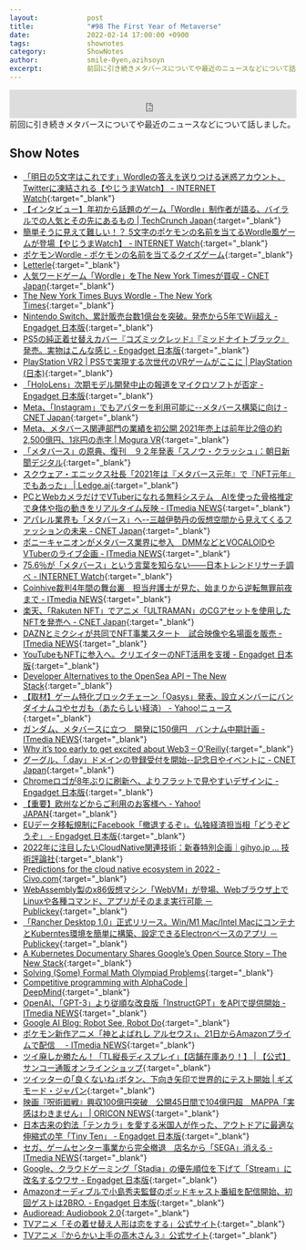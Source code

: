 ```yaml
---
layout:            post
title:             "#98 The First Year of Metaverse"
date:              2022-02-14 17:00:00 +0900
tags:              shownotes
category:          ShowNotes
author:            smile-0yen,azihsoyn
excerpt:           前回に引き続きメタバースについてや最近のニュースなどについて話しました。
---
```

<iframe width="100%" height="50" scrolling="no" frameborder="no" src="https://w.soundcloud.com/player/?url=https%3A//api.soundcloud.com/tracks/1215532705&color=%23ff5500&auto_play=false&hide_related=false&show_comments=false&show_user=true&show_reposts=false&show_teaser=false&visual=false&show_artwork=false&default_height=75"></iframe>
前回に引き続きメタバースについてや最近のニュースなどについて話しました。

## Show Notes
- [「明日の5文字はこれです」Wordleの答えを送りつける迷惑アカウント、Twitterに凍結される【やじうまWatch】 \- INTERNET Watch](https://internet.watch.impress.co.jp/docs/yajiuma/1384562.html){:target="_blank"}
- [【インタビュー】年初から話題のゲーム「Wordle」制作者が語る、バイラルでの人気とその先にあるもの \| TechCrunch Japan](https://jp.techcrunch.com/2022/01/29/2022-01-12-josh-wardle-interview-wordle/){:target="_blank"}
- [簡単そうに見えて難しい！？ 5文字のポケモンの名前を当てるWordle風ゲームが登場【やじうまWatch】 \- INTERNET Watch](https://internet.watch.impress.co.jp/docs/yajiuma/1384852.html){:target="_blank"}
- [ポケモンWordle \- ポケモンの名前を当てるクイズゲーム](https://wordle.mega-yadoran.jp/){:target="_blank"}
- [Letterle](https://edjefferson.com/letterle/){:target="_blank"}
- [人気ワードゲーム「Wordle」をThe New York Timesが買収 \- CNET Japan](https://japan.cnet.com/article/35182884/){:target="_blank"}
- [The New York Times Buys Wordle \- The New York Times](https://www.nytimes.com/2022/01/31/business/media/new-york-times-wordle.html){:target="_blank"}
- [Nintendo Switch、累計販売台数1億台を突破。発売から5年でWii超え \- Engadget 日本版](https://japanese.engadget.com/switch-100million-over-wii-041518476.html){:target="_blank"}
- [PS5の純正着せ替えカバー『コズミックレッド』『ミッドナイトブラック』発売。実物はこんな感じ \- Engadget 日本版](https://japanese.engadget.com/playstation-5-cover-red-black-122806417.html){:target="_blank"}
- [PlayStation VR2 \| PS5で実現する次世代のVRゲームがここに \| PlayStation \(日本\)](https://www.playstation.com/ja-jp/ps-vr2/){:target="_blank"}
- [「HoloLens」次期モデル開発中止の報道をマイクロソフトが否定 \- Engadget 日本版](https://japanese.engadget.com/microsoft-hololens-100035416.html){:target="_blank"}
- [Meta、「Instagram」でもアバターを利用可能に\-\-メタバース構築に向け \- CNET Japan](https://japan.cnet.com/article/35182875/){:target="_blank"}
- [Meta、メタバース関連部門の業績を初公開 2021年売上は前年比2倍の約2,500億円、1兆円の赤字 \| Mogura VR](https://www.moguravr.com/meta-2021-revenue/){:target="_blank"}
- [「メタバース」の原典、復刊　９２年発表「スノウ・クラッシュ」：朝日新聞デジタル](https://digital.asahi.com/articles/photo/AS20220203000269.html){:target="_blank"}
- [スクウェア・エニックス社長「2021年は『メタバース元年』で『NFT元年』でもあった」 \| Ledge\.ai](https://ledge.ai/hd-square-enix-new-years-impression2022/){:target="_blank"}
- [PCとWebカメラだけでVTuberになれる無料システム　AIを使った骨格推定で身体や指の動きをリアルタイム反映 \- ITmedia NEWS](https://www.itmedia.co.jp/news/articles/2201/31/news199.html){:target="_blank"}
- [アパレル業界も「メタバース」へ\-\-三越伊勢丹の仮想空間から見えてくるファッションの未来 \- CNET Japan](https://japan.cnet.com/article/35181972/){:target="_blank"}
- [ポニーキャニオンがメタバース業界に参入　DMMなどとVOCALOIDやVTuberのライブ企画 \- ITmedia NEWS](https://www.itmedia.co.jp/news/articles/2202/07/news122.html){:target="_blank"}
- [75\.6％が「メタバース」という言葉を知らない――日本トレンドリサーチ調べ \- INTERNET Watch](https://internet.watch.impress.co.jp/docs/news/1383490.html){:target="_blank"}
- [Coinhive裁判4年間の舞台裏　担当弁護士が見た、始まりから逆転無罪前夜まで \- ITmedia NEWS](https://www.itmedia.co.jp/news/articles/2202/02/news058.html){:target="_blank"}
- [楽天、「Rakuten NFT」でアニメ「ULTRAMAN」のCGアセットを使用したNFTを発売へ \- CNET Japan](https://japan.cnet.com/article/35182297/){:target="_blank"}
- [DAZNとミクシィが共同でNFT事業スタート　試合映像や名場面を販売 \- ITmedia NEWS](https://www.itmedia.co.jp/news/articles/2202/04/news160.html){:target="_blank"}
- [YouTubeもNFTに参入へ。クリエイターのNFT活用を支援 \- Engadget 日本版](https://japanese.engadget.com/youtube-nft-support-072025335.html){:target="_blank"}
- [Developer Alternatives to the OpenSea API – The New Stack](https://thenewstack.io/developer-alternatives-to-the-opensea-api/){:target="_blank"}
- [【取材】ゲーム特化ブロックチェーン「Oasys」発表、設立メンバーにバンダイナムコやセガも（あたらしい経済） \- Yahoo\!ニュース](https://news.yahoo.co.jp/articles/5a5c13ccffb2393a6ca763e87a399a54b0100ef1){:target="_blank"}
- [ガンダム、メタバースに立つ　開発に150億円　バンナム中期計画 \- ITmedia NEWS](https://www.itmedia.co.jp/news/articles/2202/08/news162.html){:target="_blank"}
- [Why it’s too early to get excited about Web3 – O’Reilly](https://www.oreilly.com/radar/why-its-too-early-to-get-excited-about-web3/){:target="_blank"}
- [グーグル、「\.day」ドメインの登録受付を開始\-\-記念日やイベントに \- CNET Japan](https://japan.cnet.com/article/35182678/){:target="_blank"}
- [Chromeロゴが8年ぶりに刷新へ、よりフラットで見やすいデザインに \- Engadget 日本版](https://japanese.engadget.com/google-chrome-logo-103034919.html){:target="_blank"}
- [【重要】欧州などからご利用のお客様へ \- Yahoo\! JAPAN](https://privacy.yahoo.co.jp/notice/globalaccess.html){:target="_blank"}
- [EUデータ移転規制にFacebook「撤退するぞ」。仏独経済担当相「どうぞどうぞ」 \- Engadget 日本版](https://japanese.engadget.com/eu-lawmakers-fine-without-facebokk-064004668.html){:target="_blank"} 
- [2022年に注目したいCloudNative関連技術：新春特別企画｜gihyo\.jp … 技術評論社](https://gihyo.jp/admin/column/newyear/2022/cloudnative-prospect){:target="_blank"}
- [Predictions for the cloud native ecosystem in 2022 \- Civo\.com](https://www.civo.com/blog/cloud-trends-2022){:target="_blank"}
- [WebAssembly製のx86仮想マシン「WebVM」が登場、Webブラウザ上でLinuxや各種コマンド、アプリがそのまま実行可能 － Publickey](https://www.publickey1.jp/blog/22/webassemblyx86webvmweblinux.html){:target="_blank"}
- [「Rancher Desktop 1\.0」正式リリース。Win/M1 Mac/Intel MacにコンテナとKuberntes環境を簡単に構築、設定できるElectronベースのアプリ － Publickey](https://www.publickey1.jp/blog/22/rancher_desktop_10winm1_macintel_mackubernteselectron.html){:target="_blank"}
- [A Kubernetes Documentary Shares Google’s Open Source Story – The New Stack](https://thenewstack.io/a-kubernetes-documentary-shares-googles-open-source-story/){:target="_blank"}
- [Solving \(Some\) Formal Math Olympiad Problems](https://openai.com/blog/formal-math/){:target="_blank"}
- [Competitive programming with AlphaCode \| DeepMind](https://deepmind.com/blog/article/Competitive-programming-with-AlphaCode){:target="_blank"}
- [OpenAI、「GPT\-3」より従順な改良版「InstructGPT」をAPIで提供開始 \- ITmedia NEWS](https://www.itmedia.co.jp/news/articles/2201/28/news104.html){:target="_blank"}
- [Google AI Blog: Robot See, Robot Do](https://ai.googleblog.com/2022/02/robot-see-robot-do.html){:target="_blank"}
- [ポケモン新作アニメ「神とよばれし アルセウス」、21日からAmazonプライムで配信　 \- ITmedia NEWS](https://www.itmedia.co.jp/news/articles/2201/20/news170.html){:target="_blank"}
- [ツイ廃しか勝たん！「TL縦長ディスプレイ」【店舗在庫あり！】 \| 【公式】サンコー通販オンラインショップ](https://www.thanko.jp/view/item/000000003912){:target="_blank"}
- [ツイッターの｢良くないね｣ボタン、下向き矢印で世界的にテスト開始 \| ギズモード・ジャパン](https://www.gizmodo.jp/2022/02/opposite-button-started-testing-on-twitter.html){:target="_blank"}
- [映画『呪術廻戦』興収100億円突破　公開45日間で104億円超　MAPPA「実感はわきません」 \| ORICON NEWS](https://www.oricon.co.jp/news/2223224/full/){:target="_blank"}
- [日本古来の釣法「テンカラ」を愛する米国人が作った、アウトドアに最適な伸縮式の竿「Tiny Ten」 \- Engadget 日本版](https://japanese.engadget.com/tiny-ten-225044356.html){:target="_blank"}
- [セガ、ゲームセンター事業から完全撤退　店名から「SEGA」消える \- ITmedia NEWS](https://www.itmedia.co.jp/news/articles/2201/28/news103.html){:target="_blank"}
- [Google、クラウドゲーミング「Stadia」の優先順位を下げて「Stream」に改名するウワサ \- Engadget 日本版](https://japanese.engadget.com/google-stadia-reportedly-depriotized-rebranded-073035129.html){:target="_blank"}
- [Amazonオーディブルで小島秀夫監督のポッドキャスト番組を配信開始、初回ゲストは2BRO\. \- Engadget 日本版](https://japanese.engadget.com/amazon-game-hideo-kojimas-radioverse-081511809.html){:target="_blank"}
- [Audioread: Audiobook 2\.0](https://audioread.com/){:target="_blank"}
- [TVアニメ「その着せ替え人形は恋をする」公式サイト](https://bisquedoll-anime.com/){:target="_blank"}
- [TVアニメ『からかい上手の高木さん３』公式サイト](https://takagi3.me/){:target="_blank"}